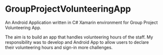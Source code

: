 # GroupProjectVolunteeringApp
An Android Application written in C# Xamarin environment for Group Project Volunteering App.

The aim is to build an app that handles volunteering hours of the staff. My responsibility was to develop and Android App to allow users to declare their volunteering hours and sign-in more challenges.
